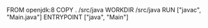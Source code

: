 FROM openjdk:8
COPY . /src/java
WORKDIR /src/java
RUN ["javac", "Main.java"]
ENTRYPOINT ["java", "Main"]